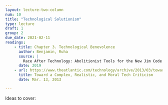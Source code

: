 ```yaml
---
layout: lecture-two-column
num: 10
title: "Technological Solutionism"
type: lecture
draft: 1
group: 2
due_date: 2021-02-11
readings:
    - title: Chapter 3. Technological Benevolence
      author: Benjamin, Ruha
      source: |
        Race After Technology: Abolitionist Tools for the New Jim Code
      date: 2019
    - url: https://www.theatlantic.com/technology/archive/2013/03/toward-a-complex-realistic-and-moral-tech-criticism/273996/
      title: Toward a Complex, Realistic, and Moral Tech Criticism
      date: Mar. 13, 2013

---
```


Ideas to cover: 
